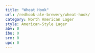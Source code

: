 ```yaml
---
title: "Wheat Hook"
url: /redhook-ale-brewery/wheat-hook/
category: North American Lager
style: American-Style Lager
abv: 0
ibu: 0
srm: 0
upc: 0
---
```


